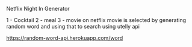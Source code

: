 Netflix Night In Generator

1 - Cocktail
2 - meal
3 - movie on netflix
    movie is selected by generating random word and using that to search using utelly api

https://random-word-api.herokuapp.com/word



